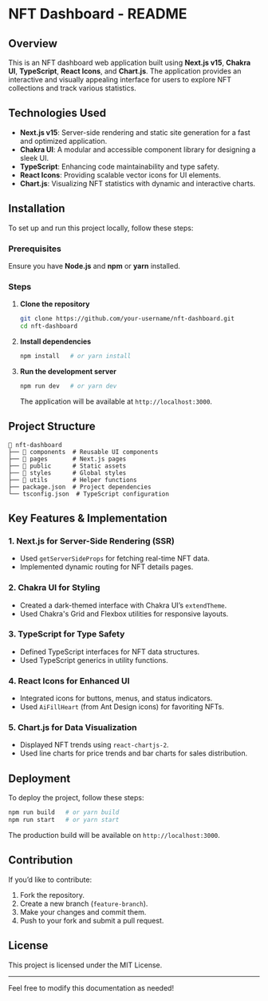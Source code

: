 # NFT Dashboard - README

## Overview
This is an NFT dashboard web application built using **Next.js v15**, **Chakra UI**, **TypeScript**, **React Icons**, and **Chart.js**. The application provides an interactive and visually appealing interface for users to explore NFT collections and track various statistics.

## Technologies Used
- **Next.js v15**: Server-side rendering and static site generation for a fast and optimized application.
- **Chakra UI**: A modular and accessible component library for designing a sleek UI.
- **TypeScript**: Enhancing code maintainability and type safety.
- **React Icons**: Providing scalable vector icons for UI elements.
- **Chart.js**: Visualizing NFT statistics with dynamic and interactive charts.

## Installation
To set up and run this project locally, follow these steps:

### Prerequisites
Ensure you have **Node.js** and **npm** or **yarn** installed.

### Steps
1. **Clone the repository**
   ```sh
   git clone https://github.com/your-username/nft-dashboard.git
   cd nft-dashboard
   ```

2. **Install dependencies**
   ```sh
   npm install   # or yarn install
   ```

3. **Run the development server**
   ```sh
   npm run dev   # or yarn dev
   ```
   The application will be available at `http://localhost:3000`.

## Project Structure
```
📂 nft-dashboard
├── 📂 components  # Reusable UI components
├── 📂 pages       # Next.js pages
├── 📂 public      # Static assets
├── 📂 styles      # Global styles
├── 📂 utils       # Helper functions
├── package.json  # Project dependencies
└── tsconfig.json  # TypeScript configuration
```

## Key Features & Implementation

### 1. **Next.js for Server-Side Rendering (SSR)**
- Used `getServerSideProps` for fetching real-time NFT data.
- Implemented dynamic routing for NFT details pages.

### 2. **Chakra UI for Styling**
- Created a dark-themed interface with Chakra UI’s `extendTheme`.
- Used Chakra's Grid and Flexbox utilities for responsive layouts.

### 3. **TypeScript for Type Safety**
- Defined TypeScript interfaces for NFT data structures.
- Used TypeScript generics in utility functions.

### 4. **React Icons for Enhanced UI**
- Integrated icons for buttons, menus, and status indicators.
- Used `AiFillHeart` (from Ant Design icons) for favoriting NFTs.

### 5. **Chart.js for Data Visualization**
- Displayed NFT trends using `react-chartjs-2`.
- Used line charts for price trends and bar charts for sales distribution.

## Deployment
To deploy the project, follow these steps:
```sh
npm run build   # or yarn build
npm run start   # or yarn start
```
The production build will be available on `http://localhost:3000`.

## Contribution
If you’d like to contribute:
1. Fork the repository.
2. Create a new branch (`feature-branch`).
3. Make your changes and commit them.
4. Push to your fork and submit a pull request.

## License
This project is licensed under the MIT License.

---
Feel free to modify this documentation as needed!

